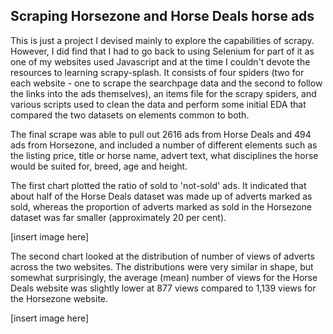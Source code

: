 ## Scraping Horsezone and Horse Deals horse ads

This is just a project I devised mainly to explore the capabilities of scrapy. However, I did find that I had to go back to using Selenium for part of it as one of my websites used Javascript and at the time I couldn't devote the resources to learning scrapy-splash. It consists of four spiders (two for each website - one to scrape the searchpage data and the second to follow the links into the ads themselves), an items file for the scrapy spiders, and various scripts used to clean the data and perform some initial EDA that compared the two datasets on elements common to both.

The final scrape was able to pull out 2616 ads from Horse Deals and 494 ads from Horsezone, and included a number of different elements such as the listing price, title or horse name, advert text, what disciplines the horse would be suited for, breed, age and height.

The first chart plotted the ratio of sold to 'not-sold' ads. It indicated that about half of the Horse Deals dataset was made up of adverts marked as sold, whereas the proportion of adverts marked as sold in the Horsezone dataset was far smaller (approximately 20 per cent).

[insert image here]

The second chart looked at the distribution of number of views of adverts across the two websites. The distributions were very similar in shape, but somewhat surprisingly, the average (mean) number of views for the Horse Deals website was slightly lower at 877 views compared to 1,139 views for the Horsezone website.

[insert image here]

